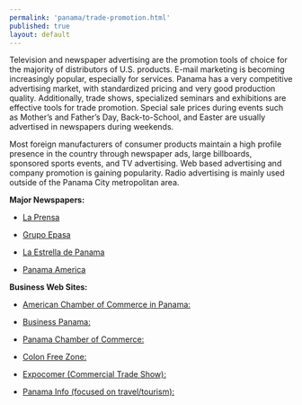 ```yaml
---
permalink: 'panama/trade-promotion.html'
published: true
layout: default
---
```

Television and newspaper advertising are the promotion tools of choice for the majority of distributors of U.S. products. E-mail marketing is becoming increasingly popular, especially for services. Panama has a very competitive advertising market, with standardized pricing and very good production quality. Additionally, trade shows, specialized seminars and exhibitions are effective tools for trade promotion. Special sale prices during events such as Mother’s and Father’s Day, Back-to-School, and Easter are usually advertised in newspapers during weekends.

Most foreign manufacturers of consumer products maintain a high profile presence in the country through newspaper ads, large billboards, sponsored sports events, and TV advertising. Web based advertising and company promotion is gaining popularity. Radio advertising is mainly used outside of the Panama City metropolitan area.

**Major Newspapers:**

* [La Prensa](http://www.prensa.com.)

* [Grupo Epasa](http://epasa.com.)

* [La Estrella de Panama](http://www.estrelladepanama.com.)

* [Panama America](http://www.pa-digital.com.pa.)
 
**Business Web Sites:**

* [American Chamber of Commerce in Panama:](http://www.panamcham.com.)

* [Business Panama:](http://www.businesspanama.com.)

* [Panama Chamber of Commerce:](http://www.panacamara.com.)

* [Colon Free Zone:](http://www.zonalibredecolon.com.pa.)

* [Expocomer (Commercial Trade Show):](http://www.expocomer.com.)

* [Panama Info (focused on travel/tourism):](http://www.panamainfo.com.)

